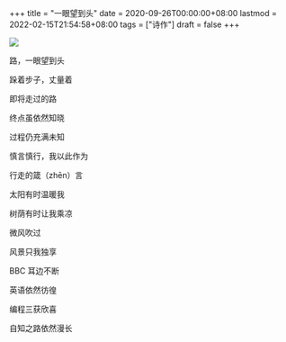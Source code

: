 +++
title = "一眼望到头"
date = 2020-09-26T00:00:00+08:00
lastmod = 2022-02-15T21:54:58+08:00
tags = ["诗作"]
draft = false
+++

![](/poetry-yiyanwangdaotou.jpg "")

路，一眼望到头

跺着步子，丈量着

即将走过的路

终点虽依然知晓

过程仍充满未知

慎言慎行，我以此作为

行走的箴（zhēn）言

太阳有时温暖我

树荫有时让我乘凉

微风吹过

风景只我独享

BBC 耳边不断

英语依然彷徨

编程三获欣喜

自知之路依然漫长